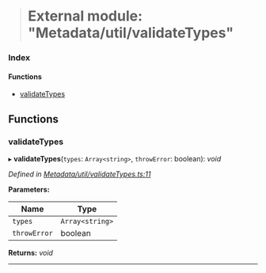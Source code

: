 > # External module: "Metadata/util/validateTypes"

### Index

#### Functions

* [validateTypes](_metadata_util_validatetypes_.md#validatetypes)

## Functions

###  validateTypes

▸ **validateTypes**(`types`: `Array<string>`, `throwError`: boolean): *void*

*Defined in [Metadata/util/validateTypes.ts:11](https://github.com/polkadot-js/api/blob/ffe1c71/packages/types/src/Metadata/util/validateTypes.ts#L11)*

**Parameters:**

Name | Type |
------ | ------ |
`types` | `Array<string>` |
`throwError` | boolean |

**Returns:** *void*

___